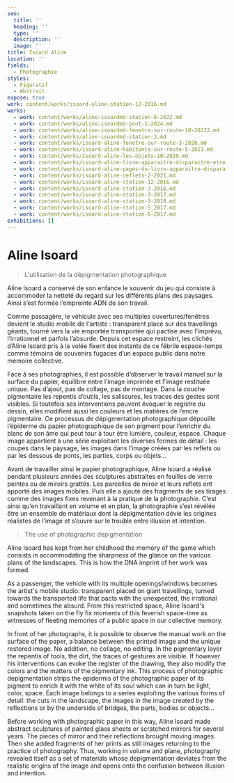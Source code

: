 ```yaml
---
seo:
  title: ''
  heading: ''
  type: ''
  description: ''
  image: ''
title: Isoard Aline
location: ''
fields:
  - Photographie
styles:
  - Figuratif
  - Abstrait
expose: true
work: content/works/isoard-aline-station-12-2016.md
works:
  - work: content/works/aline-isoardmd-station-8-2022.md
  - work: content/works/aline-isoardmd-pont-1-2024.md
  - work: content/works/aline-isoardmd-fenetre-sur-route-10-20222.md
  - work: content/works/aline-isoardmd-station-3.md
  - work: content/works/isoard-aline-fenetre-sur-route-3-2020.md
  - work: content/works/isoard-aline-habitants-sur-route-5-2021.md
  - work: content/works/isoard-aline-les-objets-10-2020.md
  - work: content/works/isoard-aline-livre-apparaitre-disparaitre-etre.md
  - work: content/works/isoard-aline-pages-du-livre-apparaitre-disparaitre-etre.md
  - work: content/works/isoard-aline-reflets-2-2021.md
  - work: content/works/isoard-aline-station-12-2016.md
  - work: content/works/isoard-aline-station-3-2016.md
  - work: content/works/isoard-aline-station-3-2017.md
  - work: content/works/isoard-aline-station-3-2018.md
  - work: content/works/isoard-aline-station-5_2017.md
  - work: content/works/isoard-aline-station-6-2017.md
exhibitions: []
---
```


# Aline Isoard

> L'utilisation de la dépigmentation photographique

Aline Isoard a conservé de son enfance le souvenir du jeu qui consiste à accommoder la netteté du regard sur les différents plans des paysages. Ainsi s’est formée l’empreinte ADN de son travail.

Comme passagère, le véhicule avec ses multiples ouvertures/fenêtres devient le studio mobile de l'artiste : transparent placé sur des travellings géants, tourné vers la vie emportée transportée qui pactise avec l’imprévu, l’irrationnel et parfois l’absurde. Depuis cet espace restreint, les clichés d’Aline Isoard pris à la volée fixent des instants de ce fébrile espace-temps comme témoins de souvenirs fugaces d’un espace public dans notre mémoire collective.

Face à ses photographies, il est possible d’observer le travail manuel sur la surface du papier, équilibre entre l’image imprimée et l’image restituée unique. Pas d’ajout, pas de collage, pas de montage. Dans la couche pigmentaire les repentis d’outils, les salissures, les traces des gestes sont visibles. Si toutefois ses interventions peuvent évoquer le registre du dessin, elles modifient aussi les couleurs et les matières de l’encre pigmentaire. Ce processus de dépigmentation photographique dépouille l’épiderme du papier photographique de son pigment pour l’enrichir du blanc de son âme qui peut tour à tour être lumière, couleur, espace. Chaque image appartient à une série exploitant les diverses formes de détail : les coupes dans le paysage, les images dans l’image créées par les reflets ou par les dessous de ponts, les parties, corps ou objets…

Avant de travailler ainsi le papier photographique, Aline Isoard a réalisé pendant plusieurs années des sculptures abstraites en feuilles de verre peintes ou de miroirs grattés. Les parcelles de miroir et leurs reflets ont apporté des images mobiles. Puis elle a ajouté des fragments de ses tirages comme des images fixes revenant à la pratique de la photographie. C’est ainsi qu’en travaillant en volume et en plan, la photographie s’est révélée être un ensemble de matériaux dont la dépigmentation dévie les origines réalistes de l’image et s’ouvre sur le trouble entre illusion et intention.

> The use of photographic depigmentation

Aline Isoard has kept from her childhood the memory of the game which consists in accommodating the sharpness of the glance on the various plans of the landscapes. This is how the DNA imprint of her work was formed.

As a passenger, the vehicle with its multiple openings/windows becomes the artist's mobile studio: transparent placed on giant travellings, turned towards the transported life that pacts with the unexpected, the irrational and sometimes the absurd. From this restricted space, Aline Isoard's snapshots taken on the fly fix moments of this feverish space-time as witnesses of fleeting memories of a public space in our collective memory.

In front of her photographs, it is possible to observe the manual work on the surface of the paper, a balance between the printed image and the unique restored image. No addition, no collage, no editing. In the pigmentary layer the repentis of tools, the dirt, the traces of gestures are visible. If however his interventions can evoke the register of the drawing, they also modify the colors and the matters of the pigmentary ink. This process of photographic depigmentation strips the epidermis of the photographic paper of its pigment to enrich it with the white of its soul which can in turn be light, color, space. Each image belongs to a series exploiting the various forms of detail: the cuts in the landscape, the images in the image created by the reflections or by the underside of bridges, the parts, bodies or objects...

Before working with photographic paper in this way, Aline Isoard made abstract sculptures of painted glass sheets or scratched mirrors for several years. The pieces of mirror and their reflections brought moving images. Then she added fragments of her prints as still images returning to the practice of photography. Thus, working in volume and plane, photography revealed itself as a set of materials whose depigmentation deviates from the realistic origins of the image and opens onto the confusion between illusion and intention.
